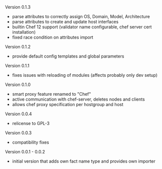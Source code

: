 Version 0.1.3
* parse attributes to correctly assign OS, Domain, Model, Architecture
* parse attributes to create and update host interfaces
* builtin Chef 12 support (validator name configurable, chef server cert installation)
* fixed race condition on attributes import

Version 0.1.2
* provide default config templates and global parameters

Version 0.1.1
* fixes issues with reloading of modules (affects probably only dev setup)

Version 0.1.0
* smart proxy feature renamed to "Chef"
* active communication with chef-server, deletes nodes and clients
* allows chef proxy specification per hostgroup and host

Version 0.0.4
* relicense to GPL-3

Version 0.0.3
* compatibility fixes

Version 0.0.1 - 0.0.2
* initial version that adds own fact name type and provides own importer
